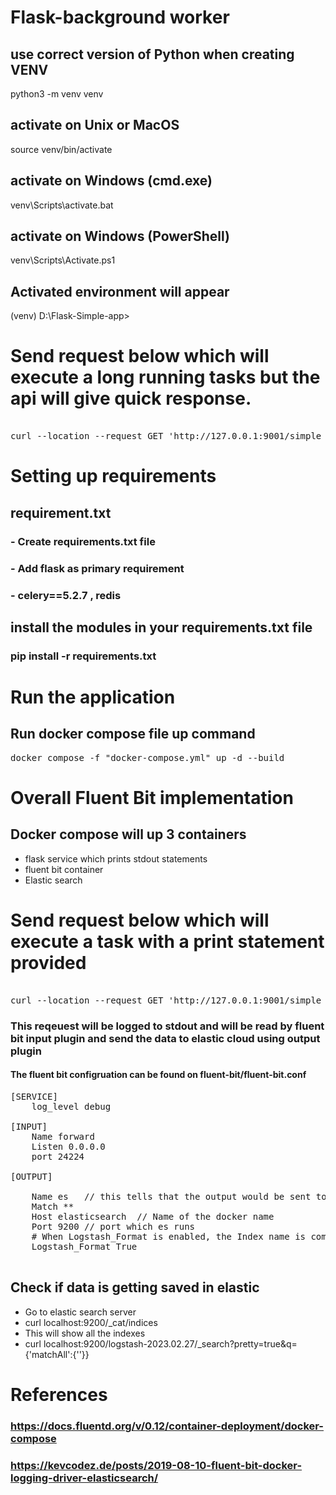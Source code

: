 # Flask-background worker
 
##  use correct version of Python when creating VENV
python3 -m venv venv

##  activate on Unix or MacOS
source venv/bin/activate

##  activate on Windows (cmd.exe)
venv\Scripts\activate.bat

##  activate on Windows (PowerShell)
venv\Scripts\Activate.ps1

##  Activated environment will appear
(venv) D:\Flask-Simple-app>

# Send request below which will execute a long running tasks but the api will give quick response.
<pre>

curl --location --request GET 'http://127.0.0.1:9001/simple_module/long_task_endpoint'
</pre>

# Setting up requirements

## requirement.txt
### -  Create requirements.txt file
### - Add flask as primary requirement
### - celery==5.2.7 , redis

##  install the modules in your requirements.txt file

### pip install -r requirements.txt

# Run the application 
## Run docker compose file up command
<pre>
docker compose -f "docker-compose.yml" up -d --build 
</pre>



# Overall Fluent Bit implementation 
## Docker compose will up 3 containers 
-  flask service which prints stdout statements
-  fluent bit container 
-  Elastic search 


# Send request below which will execute a task with a print statement provided
<pre>

curl --location --request GET 'http://127.0.0.1:9001/simple_module/long_task_endpoint'
</pre>

### This reqeuest will be logged to stdout and will be read by fluent bit input plugin and send the data to elastic cloud using output plugin

#### The fluent bit configruation can be found on fluent-bit/fluent-bit.conf
<pre>
[SERVICE]
    log_level debug

[INPUT]
    Name forward
    Listen 0.0.0.0
    port 24224

[OUTPUT]

    Name es   // this tells that the output would be sent to elastic search
    Match **
    Host elasticsearch  // Name of the docker name
    Port 9200 // port which es runs
    # When Logstash_Format is enabled, the Index name is composed using a prefix and the date
    Logstash_Format True

</pre>

## Check if data is getting saved in elastic
- Go to elastic search server
- curl localhost:9200/_cat/indices
- This will show all the indexes
- curl localhost:9200/logstash-2023.02.27/_search?pretty=true&q={'matchAll':{''}}

# References
### https://docs.fluentd.org/v/0.12/container-deployment/docker-compose
### https://kevcodez.de/posts/2019-08-10-fluent-bit-docker-logging-driver-elasticsearch/